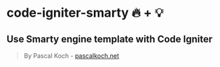 # code-igniter-smarty  :fire: +  :bulb:

## Use Smarty engine template with Code Igniter
> By Pascal Koch - <a href="pascalkoch.net">pascalkoch.net</a>

